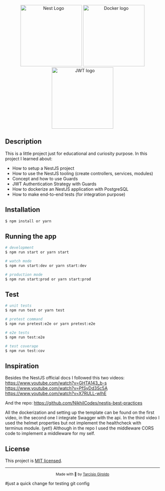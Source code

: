 <p align="center">
  <a href="http://nestjs.com/" target="blank"><img src="https://nestjs.com/img/logo-small.svg" width="200" alt="Nest Logo" /></a>
  <a href="http://docker.com/" target="blank"><img src="https://www.docker.com/wp-content/uploads/2022/03/Moby-logo.png" width="200" alt="Docker logo"/></a>
  <a href="http://jwt.io" target="blank"><img src="https://vegibit.com/wp-content/uploads/2018/07/JSON-Web-Token-Authentication-With-Node.png" width="200" alt="JWT logo"></a>
</p>

## Description

This is a little project just for educational and curiosity purpose.
In this project I learned about:

- How to setup a NestJS project
- How to use the NestJS tooling (create controllers, services, modules)
- Concept and how to use Guards
- JWT Authentication Strategy with Guards
- How to dockerize an NestJS application with PostgreSQL
- How to make end-to-end tests (for integration purpose)

## Installation

```bash
$ npm install or yarn
```

## Running the app

```bash
# development
$ npm run start or yarn start

# watch mode
$ npm run start:dev or yarn start:dev

# production mode
$ npm run start:prod or yarn start:prod
```

## Test

```bash
# unit tests
$ npm run test or yarn test

# pretest command
$ npm run pretest:e2e or yarn pretest:e2e

# e2e tests
$ npm run test:e2e

# test coverage
$ npm run test:cov
```

## Inspiration

Besides the NestJS official docs I followed this two videos:
https://www.youtube.com/watch?v=GHTA143_b-s
https://www.youtube.com/watch?v=PfSyDd3Sc5A
https://www.youtube.com/watch?v=X7RULL-wIhE

And the repo:
https://github.com/NikhilCodes/nestjs-best-practices

All the dockerization and setting up the template can be found on the first video,
in the second one I integrate Swagger with the api. In the third video I used the helmet properties but not implement the healthcheck with terminus module. (yet!)
Although in the repo I used the middleware CORS code to implement a middleware for my self.

## License

This project is [MIT licensed](LICENSE).

---

<div align="center">
  <sub>Made with 💜 by <a href="https://github.com/girordo">Tarcísio Giroldo</a></sub>
</div>

#just a quick change for testing git config